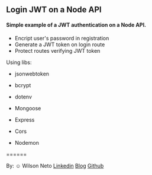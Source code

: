## Login JWT on a Node API
#### Simple example of a JWT authentication on a Node API.

- Encript user's password in registration
- Generate a JWT token on login route
- Protect routes verifying JWT token

Using libs:

- jsonwebtoken
- bcrypt

- dotenv
- Mongoose
- Express
- Cors
- Nodemon


======

By: :relaxed: Wilson Neto
[Linkedin](https://linkedin.com/in/wilsonnetobr/)
[Blog](http://wilsonneto.com.br)
[Github](https://github.com/wilsonneto-dev)
